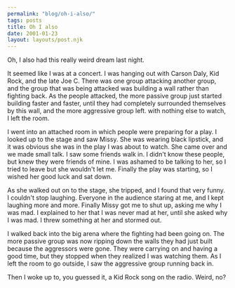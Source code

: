 ```yaml
---
permalink: "blog/oh-i-also/"
tags: posts
title: Oh I also
date: 2001-01-23
layout: layouts/post.njk
---
```


Oh, I also had this really weird dream last night. 

It seemed like I was at a concert. I was hanging out with Carson Daly, Kid Rock, and the late Joe C. There was one group attacking another group, and the group that was being attacked was building a wall rather than fighting back. As the people attacked, the more passive group just started building faster and faster, until they had completely surrounded themselves by this wall, and the more aggressive group left. with nothing else to watch, I left the room. 

I went into an attached room in which people were preparing for a play. I looked up to the stage and saw Missy. She was wearing black lipstick, and it was obvious she was in the play I was about to watch. She came over and we made small talk. I saw some friends walk in. I didn't know these people, but knew they were friends of mine. I was ashamed to be talking to her, so I tried to leave but she wouldn't let me. Finally the play was starting, so I wished her good luck and sat down. 

As she walked out on to the stage, she tripped, and I found that very funny. I couldn't stop laughing. Everyone in the audience staring at me, and I kept laughing more and more. Finally Missy got me to shut up, asking me why I was mad. I explained to her that I was never mad at her, until she asked why I was mad. I threw something at her and stormed out. 

I walked back into the big arena where the fighting had been going on. The more passive group was now ripping down the walls they had just built because the aggressors were gone. They were carrying on and having a good time, but they stopped when they realized I was watching them. As I left the room to go outside, I saw the aggressive group running back in. 

Then I woke up to, you guessed it, a Kid Rock song on the radio. Weird, no?